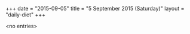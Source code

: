 +++
date = "2015-09-05"
title = "5 September 2015 (Saturday)"
layout = "daily-diet"
+++


\<no entries\>

